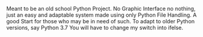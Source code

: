 Meant to be an old school Python Project.
No Graphic Interface no nothing, just an easy and adaptable system made using only Python File Handling.
A good Start for those who may be in need of such.
To adapt to older Python versions, say Python 3.7
You will have to change my switch into ifelse.

